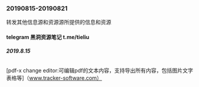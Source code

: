 ### 20190815-20190821
转发其他信息源和资源源所提供的信息和资源

#### telegram 黑洞资源笔记 t.me/tieliu
##### 2019.8.15
###### 
[pdf-x change editor:可编辑pdf的文本内容，支持导出所有内容，包括图片文字表格等]（www.tracker-software.com）
